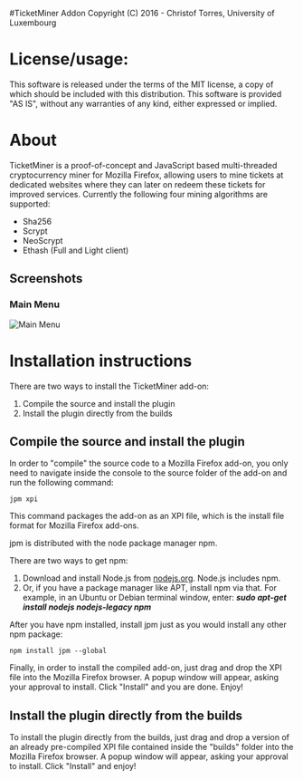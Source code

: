 #TicketMiner Addon
Copyright (C) 2016 - Christof Torres, University of Luxembourg

License/usage:
=========================
This software is released under the terms of the MIT license, a copy
of which should be included with this distribution.
This software is provided "AS IS", without any warranties of any kind,
either expressed or implied.

About
=========================
TicketMiner is a proof-of-concept and JavaScript based multi-threaded 
cryptocurrency miner for Mozilla Firefox, allowing users to mine tickets at 
dedicated websites where they can later on redeem these tickets for improved services. Currently the following four mining algorithms are supported:
* Sha256
* Scrypt
* NeoScrypt
* Ethash (Full and Light client)

Screenshots
-----------
### Main Menu
![Main Menu](https://raw.githubusercontent.com/christoftorres/TicketMiner/master/Addon/screenshots/screen-main_menu.png?raw=true "Main Menu")

Installation instructions
=========================
There are two ways to install the TicketMiner add-on:

1. Compile the source and install the plugin
2. Install the plugin directly from the builds

Compile the source and install the plugin
-----------------------------------------

In order to "compile" the source code to a Mozilla Firefox add-on,
you only need to navigate inside the console to the source folder of the add-on and run the following command:

	jpm xpi

This command packages the add-on as an XPI file, which is the install 
file format for Mozilla Firefox add-ons.

jpm is distributed with the node package manager npm.

There are two ways to get npm:

1. Download and install Node.js from [nodejs.org](https://nodejs.org/en/). Node.js includes npm.
2. Or, if you have a package manager like APT, install npm via that. For example, in an Ubuntu or Debian terminal window, enter: ***sudo apt-get install nodejs nodejs-legacy npm***

After you have npm installed, install jpm just as you would install any other npm package:

	npm install jpm --global

Finally, in order to install the compiled add-on, just drag and drop the XPI
file into the Mozilla Firefox browser. A popup window will appear, asking your approval to install. Click "Install" and you are done. Enjoy!

Install the plugin directly from the builds
-------------------------------------------
To install the plugin directly from the builds, just drag and drop a version of an already pre-compiled XPI file contained inside the "builds" folder into the Mozilla Firefox browser. A popup window will appear, asking your approval to install. Click "Install" and enjoy!
